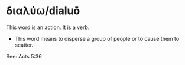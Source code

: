 # διαλύω/dialuō
This word is an action. It is a verb.

* This word means to disperse a group of people or to cause them to scatter.

See: Acts 5:36
